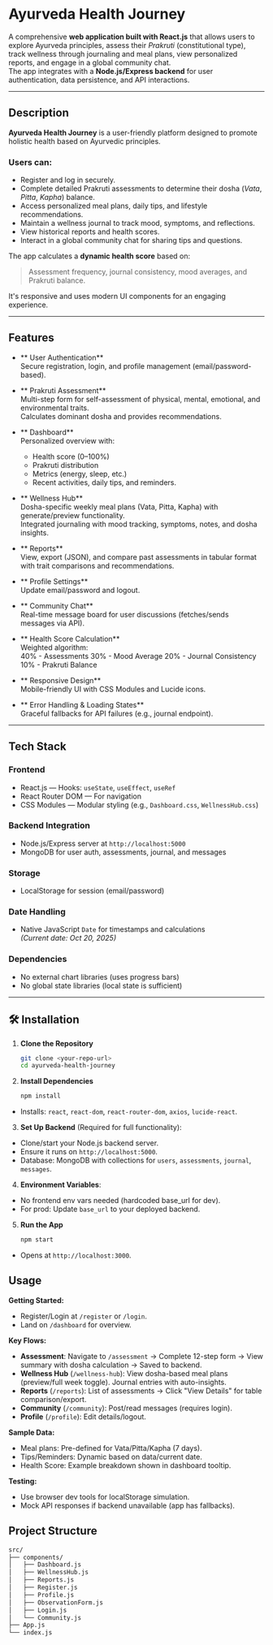 # Ayurveda Health Journey

A comprehensive **web application built with React.js** that allows users to explore Ayurveda principles, assess their *Prakruti* (constitutional type), track wellness through journaling and meal plans, view personalized reports, and engage in a global community chat.  
The app integrates with a **Node.js/Express backend** for user authentication, data persistence, and API interactions.

---

## Description

**Ayurveda Health Journey** is a user-friendly platform designed to promote holistic health based on Ayurvedic principles.

### Users can:
-  Register and log in securely.
-  Complete detailed Prakruti assessments to determine their dosha (*Vata*, *Pitta*, *Kapha*) balance.
-  Access personalized meal plans, daily tips, and lifestyle recommendations.
-  Maintain a wellness journal to track mood, symptoms, and reflections.
-  View historical reports and health scores.
-  Interact in a global community chat for sharing tips and questions.

The app calculates a **dynamic health score** based on:
> Assessment frequency, journal consistency, mood averages, and Prakruti balance.

It's responsive and uses modern UI components for an engaging experience.

---

## Features

- ** User Authentication**  
  Secure registration, login, and profile management (email/password-based).

- ** Prakruti Assessment**  
  Multi-step form for self-assessment of physical, mental, emotional, and environmental traits.  
  Calculates dominant dosha and provides recommendations.

- ** Dashboard**  
  Personalized overview with:
  - Health score (0–100%)
  - Prakruti distribution
  - Metrics (energy, sleep, etc.)
  - Recent activities, daily tips, and reminders.

- ** Wellness Hub**  
  Dosha-specific weekly meal plans (Vata, Pitta, Kapha) with generate/preview functionality.  
  Integrated journaling with mood tracking, symptoms, notes, and dosha insights.

- ** Reports**  
  View, export (JSON), and compare past assessments in tabular format with trait comparisons and recommendations.

- ** Profile Settings**  
  Update email/password and logout.

- ** Community Chat**  
  Real-time message board for user discussions (fetches/sends messages via API).

- ** Health Score Calculation**  
  Weighted algorithm:  
    40% - Assessments
    30% - Mood Average
    20% - Journal Consistency
    10% - Prakruti Balance


- ** Responsive Design**  
Mobile-friendly UI with CSS Modules and Lucide icons.

- ** Error Handling & Loading States**  
Graceful fallbacks for API failures (e.g., journal endpoint).

---

## Tech Stack

### Frontend
- React.js — Hooks: `useState`, `useEffect`, `useRef`
- React Router DOM — For navigation
- CSS Modules — Modular styling (e.g., `Dashboard.css`, `WellnessHub.css`)

### Backend Integration
- Node.js/Express server at `http://localhost:5000`
- MongoDB for user auth, assessments, journal, and messages

### Storage
- LocalStorage for session (email/password)  

### Date Handling
- Native JavaScript `Date` for timestamps and calculations  
*(Current date: Oct 20, 2025)*

### Dependencies
- No external chart libraries (uses progress bars)
- No global state libraries (local state is sufficient)

---

## 🛠️ Installation

1. **Clone the Repository**
   ```bash
   git clone <your-repo-url>
   cd ayurveda-health-journey
   
2. **Install Dependencies**
   ```bash
   npm install
- Installs: `react`, `react-dom`, `react-router-dom`, `axios`, `lucide-react`.

3. **Set Up Backend** (Required for full functionality):
- Clone/start your Node.js backend server.
- Ensure it runs on `http://localhost:5000`.
- Database: MongoDB with collections for `users`, `assessments`, `journal`, `messages`.

4. **Environment Variables**:
- No frontend env vars needed (hardcoded base_url for dev).
- For prod: Update `base_url` to your deployed backend.

5. **Run the App**
   ```bash
   npm start
 - Opens at `http://localhost:3000`.


## Usage
**Getting Started:**
- Register/Login at `/register` or `/login`.
- Land on `/dashboard` for overview.

**Key Flows:**
- **Assessment**: Navigate to `/assessment` → Complete 12-step form → View summary with dosha calculation → Saved to backend.
- **Wellness Hub** (`/wellness-hub`): View dosha-based meal plans (preview/full week toggle). Journal entries with auto-insights.
- **Reports** (`/reports`): List of assessments → Click "View Details" for table comparison/export.
- **Community** (`/community`): Post/read messages (requires login).
- **Profile** (`/profile`): Edit details/logout.

**Sample Data:**
- Meal plans: Pre-defined for Vata/Pitta/Kapha (7 days).
- Tips/Reminders: Dynamic based on data/current date.
- Health Score: Example breakdown shown in dashboard tooltip.

**Testing:**
- Use browser dev tools for localStorage simulation.
- Mock API responses if backend unavailable (app has fallbacks).

## Project Structure
```bash
src/
├── components/
│   ├── Dashboard.js          
│   ├── WellnessHub.js        
│   ├── Reports.js            
│   ├── Register.js           
│   ├── Profile.js            
│   ├── ObservationForm.js    
│   ├── Login.js              
│   └── Community.js          
├── App.js                    
└── index.js                                                     
